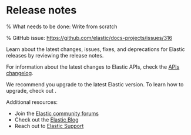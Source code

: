 # Release notes

% What needs to be done: Write from scratch

% GitHub issue: https://github.com/elastic/docs-projects/issues/316

Learn about the latest changes, issues, fixes, and deprecations for Elastic releases by reviewing the release notes. 

For information about the latest changes to Elastic APIs, check the [APIs changelog](https://www.elastic.co/docs/api/changes).

We recommend you upgrade to the latest Elastic version. To learn how to upgrade, check out <upgrade docs>.

Additional resources:
* Join the [Elastic community forums](https://discuss.elastic.co/) 
* Check out the [Elastic Blog](https://www.elastic.co/blog)
* Reach out to [Elastic Support](https://mail.google.com/mail/u/0/?fs=1&tf=cm&source=mailto&to=support@elastic.co)
